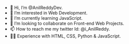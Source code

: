 - 👋 Hi, I’m @AnilReddyDev.
- 👀 I’m interested in Web Development.
- 🌱 I’m currently learning JavaScript.
- 💞️ I’m looking to collaborate on Front-end Web Projects.
- 📫 How to reach me my twitter Id: @i_AnilReddy.
- 👨‍💻 Experience with HTML, CSS, Python & JavaScript.

<!---
AnilReddyDev/AnilReddyDev is a ✨ special ✨ repository because its `README.md` (this file) appears on your GitHub profile.
You can click the Preview link to take a look at your changes.
--->
